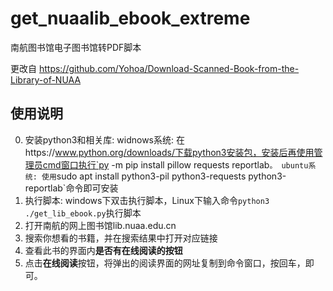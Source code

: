 # get_nuaalib_ebook_extreme
南航图书馆电子图书馆转PDF脚本

更改自 https://github.com/Yohoa/Download-Scanned-Book-from-the-Library-of-NUAA

## 使用说明

0.  安装python3和相关库:
    widnows系统:
        在https://www.python.org/downloads/下载python3安装包，安装后再使用管理员cmd窗口执行`py -m pip install pillow requests reportlab`。
    ubuntu系统:
        使用`sudo apt install python3-pil python3-requests python3-reportlab`命令即可安装
1.  执行脚本: windows下双击执行脚本，Linux下输入命令`python3 ./get_lib_ebook.py`执行脚本
2.  打开南航的网上图书馆lib.nuaa.edu.cn
3.  搜索你想看的书籍，并在搜索结果中打开对应链接
4.  查看此书的界面内**是否有在线阅读的按钮**
5.  点击**在线阅读**按钮，将弹出的阅读界面的网址复制到命令窗口，按回车，即可。
